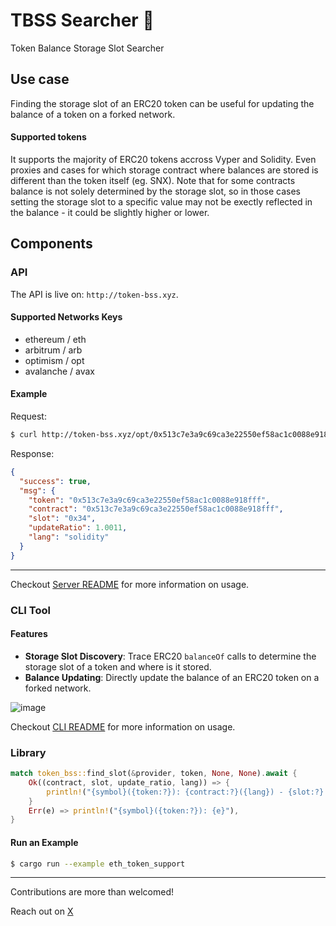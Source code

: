 # TBSS Searcher 🦌

Token Balance Storage Slot Searcher

## Use case
Finding the storage slot of an ERC20 token can be useful for updating the balance of a token on a forked network.

#### Supported tokens
It supports the majority of ERC20 tokens accross Vyper and Solidity. Even proxies and cases for which storage contract where balances are stored is different than the token itself (eg. SNX). Note that for some contracts balance is not solely determined by the storage slot, so in those cases setting the storage slot to a specific value may not be exectly reflected in the balance - it could be slightly higher or lower.

## Components

### API

The API is live on: `http://token-bss.xyz`.

#### Supported Networks Keys
* ethereum / eth
* arbitrum / arb
* optimism / opt
* avalanche / avax


#### Example
Request:
```bash
$ curl http://token-bss.xyz/opt/0x513c7e3a9c69ca3e22550ef58ac1c0088e918fff | jq
```
Response:
```json
{
  "success": true,
  "msg": {
    "token": "0x513c7e3a9c69ca3e22550ef58ac1c0088e918fff",
    "contract": "0x513c7e3a9c69ca3e22550ef58ac1c0088e918fff",
    "slot": "0x34",
    "updateRatio": 1.0011,
    "lang": "solidity"
  }
}
```
-----
Checkout [Server README](./crates/server/README.md) for more information on usage.

### CLI Tool

#### Features 
- **Storage Slot Discovery**: Trace ERC20 `balanceOf` calls to determine the storage slot of a token and where is it stored.
- **Balance Updating**: Directly update the balance of an ERC20 token on a forked network.

![image](./assets/intro.gif)

Checkout [CLI README](./crates/cli/README.md) for more information on usage.


### Library
```rust
match token_bss::find_slot(&provider, token, None, None).await {
    Ok((contract, slot, update_ratio, lang)) => {
        println!("{symbol}({token:?}): {contract:?}({lang}) - {slot:?} / ΔR: {update_ratio}")
    }
    Err(e) => println!("{symbol}({token:?}): {e}"),
}
```

#### Run an Example
```bash
$ cargo run --example eth_token_support
```


----
    
Contributions are more than welcomed! 

Reach out on [X](https://twitter.com/MihaLotric)
